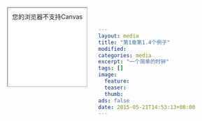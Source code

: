 ```yaml
---
layout: media
title: "第1章第1.4个例子"
modified:
categories: media
excerpt: "一个简单的时钟"
tags: []
image:
  feature:
  teaser:
  thumb:
ads: false
date: 2015-05-21T14:53:13+08:00
---
```


<style>
	#canvas {
		position: absolute;
		left: 0px;
		top: 0px;
		margin: 20px;
		padding: 10px;
		background: #ffffff;
		border: thin inset #aaaaaa;
}
</style>

<canvas id="canvas" width="400" height="400">
	您的浏览器不支持Canvas
</canvas>

<script src="{{ site.url }}/js/CH1/example-1.2/example.js"></script>